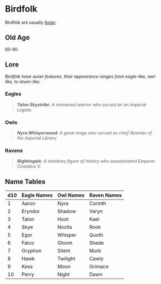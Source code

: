 # Birdfolk

Birdfolk are usually [Avian](../Mechanical/Avian.md).

## Old Age

60-80

## Lore

*Birdfolk have avian features, their appearance ranges from eagle-like, owl-like, to raven-like.*

### Eagles

> ***Talon Skystrike**: A renowned warrior who served an an Imperial Legate.*

### Owls

> ***Nyra Whisperwood**: A great mage who served as chief librarian of the Imperial Library.*

### Ravens

> ***Nightingale**: A shadowy figure of history who assassinated Emperor Cosadius V.*

## Name Tables

| d10 | Eagle Names | Owl Names | Raven Names |
| --- | ----------- | --------- | ----------- |
| 1   | Aaron       | Nyra      | Corinth     |
| 2   | Eryndor     | Shadow    | Varyn       |
| 3   | Talon       | Hoot      | Kael        |
| 4   | Skye        | Noctis    | Rook        |
| 5   | Egor        | Whisper   | Quoth       |
| 6   | Falco       | Gloom     | Shade       |
| 7   | Gryphon     | Silent    | Murk        |
| 8   | Hawk        | Twilight  | Cawly       |
| 9   | Kess        | Moon      | Grimace     |
| 10  | Perry       | Night     | Dawn        |

